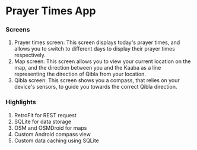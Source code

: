 # Prayer Times App
### Screens
1. Prayer times screen:
   This screen displays today's prayer times, and allows you to switch to different days to display their prayer times respectively.
2. Map screen:
   This screen allows you to view your current location on the map, and the direction between you and the Kaaba as a line representing the direction of Qibla from your location.
3. Qibla screen:
   This screen shows you a compass, that relies on your device's sensors, to guide you towards the correct Qibla direction.

### Highlights
1. RetroFit for REST request
2. SQLite for data storage
3. OSM and OSMDroid for maps
4. Custom Android compass view
5. Custom data caching using SQLite
